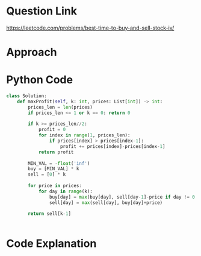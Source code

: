 # Question Link
https://leetcode.com/problems/best-time-to-buy-and-sell-stock-iv/

# Approach

# Python Code

```Python
class Solution:
    def maxProfit(self, k: int, prices: List[int]) -> int:
        prices_len = len(prices)
        if prices_len <= 1 or k == 0: return 0
        
        if k >= prices_len//2:
            profit = 0
            for index in range(1, prices_len):
                if prices[index] > prices[index-1]:
                    profit += prices[index]-prices[index-1]
            return profit
        
        MIN_VAL = -float('inf') 
        buy = [MIN_VAL] * k
        sell = [0] * k
        
        for price in prices:
            for day in range(k):
                buy[day] = max(buy[day], sell[day-1]-price if day != 0 else -price)
                sell[day] = max(sell[day], buy[day]+price)
        
        return sell[k-1]
        
```

# Code Explanation
